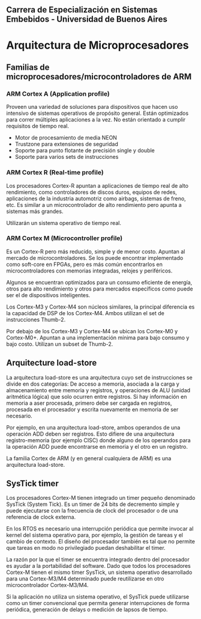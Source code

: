 Carrera de Especialización en Sistemas Embebidos - Universidad de Buenos Aires
---
# Arquitectura de Microprocesadores

## Familias de microprocesadores/microcontroladores de ARM
### ARM Cortex A (Application profile)
Proveen una variedad de soluciones para dispositivos que hacen uso intensivo de sistemas operativos de propósito general.
Están optimizados para correr múltiples aplicaciones a la vez. No están orientado a cumplir requisitos de tiempo real.
- Motor de procesamiento de media NEON
- Trustzone para extensiones de seguridad
- Soporte para punto flotante de precisión single y double
- Soporte para varios sets de instrucciones

### ARM Cortex R (Real-time profile)
Los procesadores Cortex-R apuntan a aplicaciones de tiempo real de alto rendimiento, como controladores de discos duros, equipos de redes, aplicaciones de la industria automotriz como airbags, sistemas de freno, etc. Es similar a un microcontrolador de alto rendimiento pero apunta a sistemas más grandes.

Utilizarán un sistema operativo de tiempo real.

### ARM Cortex M (Microcontroller profile)
Es un Cortex-R pero más reducido, simple y de menor costo. Apuntan al mercado de microcontroladores.
Se los puede encontrar implementado como soft-core en FPGAs, pero es más común encontrarlos en microcontroladores con memorias integradas, relojes y periféricos.

Algunos se encuentran optimizados para un consumo eficiente de energía, otros para alto rendimiento y otros para mercados específicos como puede ser el de dispositivos inteligentes.

Los Cortex-M3 y Cortex-M4 son núcleos similares, la principal diferencia es la capacidad de DSP de los Cortex-M4. Ambos utilizan el set de instrucciones Thumb-2.

Por debajo de los Cortex-M3 y Cortex-M4 se ubican los Cortex-M0 y Cortex-M0+. Apuntan a una implementación mínima para bajo consumo y bajo costo. Utilizan un subset de Thumb-2.

## Arquitecture load-store
La arquitectura load-store es una arquitectura cuyo set de instrucciones se divide en dos categorías: De acceso a memoria, asociada a la carga y almacenamiento entre memoria y registros, y operaciones de ALU (unidad aritmética lógica) que solo ocurren entre registros. Si hay información en memoria a aser procesada, primero debe ser cargada en registros, procesada en el procesador y escrita nuevamente en memoria de ser necesario. 

Por ejemplo, en una arquitectura load-store, ambos operandos de una operación ADD deben ser registros. Esto difiere de una arquitectura registro-memoria (por ejemplo CISC) donde alguno de los operandos para la operación ADD  puede encontrarse en memoria y el otro en un registro.

La familia Cortex de ARM  (y en general cualquiera de ARM) es una arquitectura load-store.

## SysTick timer
Los procesadores Cortex-M tienen integrado un timer pequeño denominado SysTick (System Tick). Es un timer de 24 bits de decremento simple y puede ejecutarse con la frecuencia de clock del procesador o de una referencia de clock externa.

En los RTOS es necesario una interrupción periódica que permite invocar al kernel del sistema operativo para, por ejemplo, la gestión de tareas y el cambio de contexto. El diseño del procesador también es tal que no permite que tareas en modo no privilegiado puedan deshabilitar el timer.

La razón por la que el timer se encuentra integrado dentro del procesador es ayudar a la portabilidad del software. Dado que todos los procesadores Cortex-M tienen el mismo timer SysTick, un sistema operativo desarrollado para una Cortex-M3/M4 determinado puede reutilizarse en otro microcontrolador Cortex-M3/M4.

Si la aplicación no utiliza un sistema operativo, el SysTick puede utilizarse como un timer convencional que permita generar interrupciones de forma periódica, generación de delays o medición de lapsos de tiempo.